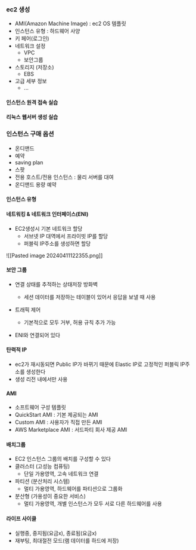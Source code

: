 ### ec2 생성
- AMI(Amazon Machine Image) : ec2 OS 템플릿
- 인스턴스 유형 : 하드웨어 사양
- 키 페어(로그인)
- 네트워크 설정
	- VPC
	- 보안그룹
- 스토리지 (저장소)
	- EBS
- 고급 세부 정보
	- ...

#### 인스턴스 원격 접속 실습
#### 리눅스 웹서버 생성 실습

### 인스턴스 구매 옵션

- 온디맨드 
- 예약
- saving plan
- 스팟 
- 전용 호스트/전용 인스턴스 : 물리 서버를 대여
- 온디맨드 용량 예약

#### 인스턴스 유형
#### 네트워킹 & 네트워크 인터페이스(ENI)
- EC2생성시 기본 네트워크 할당 
	 - 서브넷 IP 대역에서 프라이빗 IP를 할당
	 - 퍼블릭 IP주소를 생성하면 할당


![[Pasted image 20240411122355.png]]


#### 보안 그룹
- 연결 상태를 추적하는 상태저장 방화벽
	- 세션 데이터를 저장하는 테이블이 있어서 응답을 보낼 때 사용

- 트래픽 제어
	- 기본적으로 모두 거부, 허용 규칙 추가 가능
- ENI와 연결되어 있다

#### 탄력적 IP
- ec2가 재시동되면 Public IP가 바뀌기 때문에 Elastic IP로 고정적인 퍼블릭 IP주소를 생성한다
- 생성 리전 내에서만 사용

#### AMI
- 소프트웨어 구성 템플릿
- QuickStart AMI : 기본 제공되는 AMI
- Custom AMI : 사용자가 직접 만든 AMI
- AWS Marketplace AMI : 서드파티 회사 제공 AMI

#### 배치그룹
- EC2 인스턴스 그룹의 배치를 구성할 수 있다
- 클러스터 (고성능 컴퓨팅)
	- 단일 가용영역, 고속 네트워크 연결
- 파티션 (분산처리 시스템)
	- 멀티 가용영역, 하드웨어를 파티션으로 그룹화
- 분산형 (가용성이 중요한 서비스)
	- 멀티 가용영역, 개별 인스턴스가 모두 서로 다른 하드웨어를 사용

#### 라이프 사이클
- 실행중, 중지됨(요금x), 종료됨(요금x)
- 재부팅, 최대절전 모드(램 데이터를 하드에 저장)



